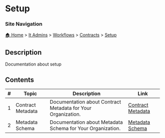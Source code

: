 <!-- description: Documentation about setup -->

# Setup

### Site Navigation
[🏠 Home](../../../../README.md) > [It Admins](../../../README.md) > [Workflows](../../README.md) > [Contracts](../README.md) > [Setup](README.md)

## Description
Documentation about setup

## Contents

| **#** | **Topic** | **Description** | **Link** |
|---|---|---|---|
| 1 | Contract Metadata | Documentation about Contract Metadata for Your Organization. | [Contract Metadata](contract-metadata.md) |
| 2 | Metadata Schema | Documentation about Metadata Schema for Your Organization. | [Metadata Schema](metadata-schema.md) |